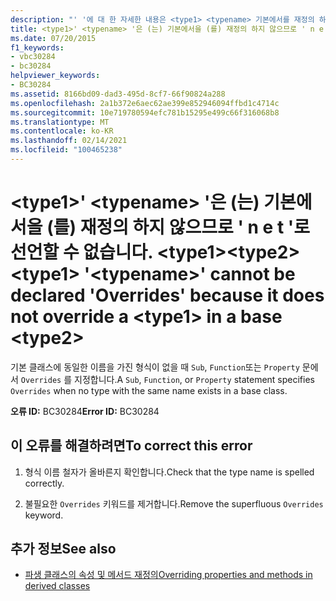 ```yaml
---
description: "' '에 대 한 자세한 내용은 <type1> <typename> 기본에서를 재정의 하지 않으므로 ' '을 ' override '로 선언할 수 없습니다. <type1><type2>"
title: <type1>' <typename> '은 (는) 기본에서을 (를) 재정의 하지 않으므로 ' n e t '로 선언할 수 없습니다. <type1><type2>
ms.date: 07/20/2015
f1_keywords:
- vbc30284
- bc30284
helpviewer_keywords:
- BC30284
ms.assetid: 8166bd09-dad3-495d-8cf7-66f90824a288
ms.openlocfilehash: 2a1b372e6aec62ae399e852946094ffbd1c4714c
ms.sourcegitcommit: 10e719780594efc781b15295e499c66f316068b8
ms.translationtype: MT
ms.contentlocale: ko-KR
ms.lasthandoff: 02/14/2021
ms.locfileid: "100465238"
---
```

# <a name="type1-typename-cannot-be-declared-overrides-because-it-does-not-override-a-type1-in-a-base-type2"></a><span data-ttu-id="05606-103">\<type1>' \<typename> '은 (는) 기본에서을 (를) 재정의 하지 않으므로 ' n e t '로 선언할 수 없습니다. \<type1>\<type2></span><span class="sxs-lookup"><span data-stu-id="05606-103">\<type1> '\<typename>' cannot be declared 'Overrides' because it does not override a \<type1> in a base \<type2></span></span>

<span data-ttu-id="05606-104">기본 클래스에 동일한 이름을 가진 형식이 없을 때 `Sub`, `Function`또는 `Property` 문에서 `Overrides` 를 지정합니다.</span><span class="sxs-lookup"><span data-stu-id="05606-104">A `Sub`, `Function`, or `Property` statement specifies `Overrides` when no type with the same name exists in a base class.</span></span>  
  
 <span data-ttu-id="05606-105">**오류 ID:** BC30284</span><span class="sxs-lookup"><span data-stu-id="05606-105">**Error ID:** BC30284</span></span>  
  
## <a name="to-correct-this-error"></a><span data-ttu-id="05606-106">이 오류를 해결하려면</span><span class="sxs-lookup"><span data-stu-id="05606-106">To correct this error</span></span>  
  
1. <span data-ttu-id="05606-107">형식 이름 철자가 올바른지 확인합니다.</span><span class="sxs-lookup"><span data-stu-id="05606-107">Check that the type name is spelled correctly.</span></span>  
  
2. <span data-ttu-id="05606-108">불필요한 `Overrides` 키워드를 제거합니다.</span><span class="sxs-lookup"><span data-stu-id="05606-108">Remove the superfluous `Overrides` keyword.</span></span>  
  
## <a name="see-also"></a><span data-ttu-id="05606-109">추가 정보</span><span class="sxs-lookup"><span data-stu-id="05606-109">See also</span></span>

- [<span data-ttu-id="05606-110">파생 클래스의 속성 및 메서드 재정의</span><span class="sxs-lookup"><span data-stu-id="05606-110">Overriding properties and methods in derived classes</span></span>](../programming-guide/language-features/objects-and-classes/inheritance-basics.md#overriding-properties-and-methods-in-derived-classes)
